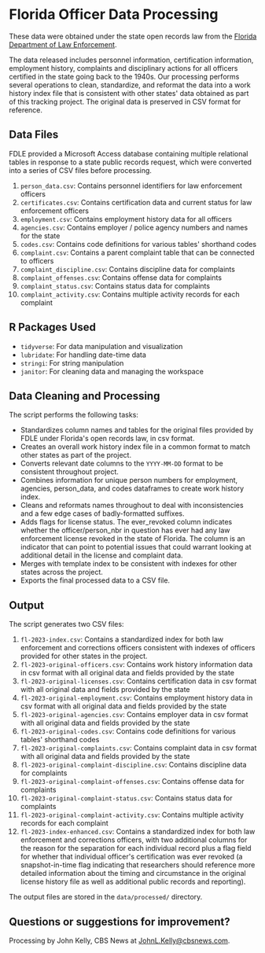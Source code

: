 # Florida Officer Data Processing

These data were obtained under the state open records law from the [Florida Department of Law Enforcement](https://www.fdle.state.fl.us/OGC/Public-Records.aspx). 

The data released includes personnel information, certification information, employment history, complaints and disciplinary actions for all officers certified in the state going back to the 1940s. Our processing performs several operations to clean, standardize, and reformat the data into a work history index file that is consistent with other states' data obtained as part of this tracking project. The original data is preserved in CSV format for reference.


## Data Files

FDLE provided a Microsoft Access database containing multiple relational tables in response to a state public records request, which were converted into a series of CSV files before processing.

1. `person_data.csv`: Contains personnel identifiers for law enforcement officers
2. `certificates.csv`: Contains certification data and current status for law enforcement officers
3. `employment.csv`: Contains employment history data for all officers
4. `agencies.csv`: Contains employer / police agency numbers and names for the state
5. `codes.csv`: Contains code definitions for various tables' shorthand codes
6. `complaint.csv`: Contains a parent complaint table that can be connected to officers
7. `complaint_discipline.csv`: Contains discipline data for complaints
8. `complaint_offenses.csv`: Contains offense data for complaints
9. `complaint_status.csv`: Contains status data for complaints
10. `complaint_activity.csv`: Contains multiple activity records for each complaint

## R Packages Used

- `tidyverse`: For data manipulation and visualization
- `lubridate`: For handling date-time data
- `stringi`: For string manipulation
- `janitor`: For cleaning data and managing the workspace

## Data Cleaning and Processing

The script performs the following tasks:

- Standardizes column names and tables for the original files provided by FDLE under Florida's open records law, in csv format.
- Creates an overall work history index file in a common format to match other states as part of the project.
- Converts relevant date columns to the `YYYY-MM-DD` format to be consistent throughout project.
- Combines information for unique person numbers for employment, agencies, person_data, and codes dataframes to create work history index.
- Cleans and reformats names throughout to deal with inconsistencies and a few edge cases of badly-formatted suffixes.
- Adds flags for license status. The ever_revoked column indicates whether the officer/person_nbr in question has ever had any law enforcement license revoked in the state of Florida. The column is an indicator that can point to potential issues that could warrant looking at additional detail in the license and complaint data.
- Merges with template index to be consistent with indexes for other states across the project.
- Exports the final processed data to a CSV file.

## Output

The script generates two CSV files:

1. `fl-2023-index.csv`: Contains a standardized index for both law enforcement and corrections officers consistent with indexes of officers provided for other states in the project.
2. `fl-2023-original-officers.csv`: Contains work history information data in csv format with all original data and fields provided by the state
3. `fl-2023-original-licenses.csv`: Contains certification data in csv format with all original data and fields provided by the state
4. `fl-2023-original-employment.csv`: Contains employment history data in csv format with all original data and fields provided by the state
5. `fl-2023-original-agencies.csv`: Contains employer data in csv format with all original data and fields provided by the state
6. `fl-2023-original-codes.csv`: Contains code definitions for various tables' shorthand codes
7. `fl-2023-original-complaints.csv`: Contains complaint data in csv format with all original data and fields provided by the state
8. `fl-2023-original-complaint-discipline.csv`: Contains discipline data for complaints
9. `fl-2023-original-complaint-offenses.csv`: Contains offense data for complaints
10. `fl-2023-original-complaint-status.csv`: Contains status data for complaints
11. `fl-2023-original-complaint-activity.csv`: Contains multiple activity records for each complaint
1. `fl-2023-index-enhanced.csv`: Contains a standardized index for both law enforcement and corrections officers, with two additional columns for the reason for the separation for each individual record plus a flag field for whether that individual officer's certification was ever revoked (a snapshot-in-time flag indicating that researchers should reference more detailed information about the timing and circumstance in the original license history file as well as additional public records and reporting).

The output files are stored in the `data/processed/` directory.

## Questions or suggestions for improvement?

Processing by John Kelly, CBS News at JohnL.Kelly@cbsnews.com.
